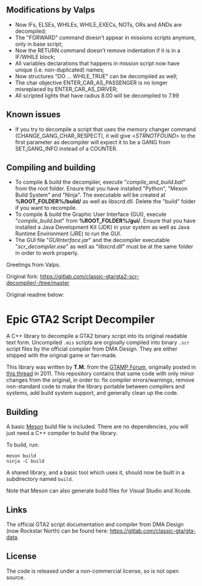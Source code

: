 ## Modifications by Valps

- Now IFs, ELSEs, WHILEs, WHILE_EXECs, NOTs, ORs and ANDs are decompiled;
- The "FORWARD" command doesn't appear in missions scripts anymore, only in base script;
- Now the RETURN command doesn't remove indentation if it is in a IF/WHILE block;
- All variables declarations that happens in mission script now have unique (i.e. non-duplicated) names;
- Now structures "DO ... WHILE_TRUE" can be decompiled as well;
- The char objective ENTER_CAR_AS_PASSENGER is no longer misreplaced by ENTER_CAR_AS_DRIVER;
- All scripted lights that have radius 8.00 will be decompiled to 7.99

## Known issues

- If you try to decompile a script that uses the memory changer command (CHANGE_GANG_CHAR_RESPECT), it will give \<*STRNOTFOUND*\> to the first parameter as decompiler will expect it to be a GANG from SET_GANG_INFO instead of a COUNTER.

## Compiling and building

- To compile & build the decompiler, execute "*compile_and_build.bat*" from the root folder. Ensure that you have installed "Python", "Meson Build System" and "Ninja". The executable will be created at **%ROOT_FOLDER%/build/** as well as libscrd.dll. Delete the "build" folder if you want to recompile.
- To compile & build the Graphic User Interface (GUI), execute "*compile_build.bat*" from **%ROOT_FOLDER%/gui/**. Ensure that you have installed a Java Development Kit (JDK) in your system as well as Java Runtime Environment (JRE) to run the GUI.
- The GUI file "*GUIInterface.jar*" and the decompiler executable "*scr_decompiler.exe*" as well as "*libscrd.dll*" must be at the same folder in order to work properly.

Greetings from Valps.

Original fork: https://gitlab.com/classic-gta/gta2-scr-decompiler/-/tree/master

Original readme below:

# Epic GTA2 Script Decompiler

A C++ library to decompile a GTA2 binary script into its original readable
text form. Uncompiled `.mis` scripts are orginally compiled into binary `.scr`
script files by the official compiler from DMA Design. They are either shipped
with the original game or fan-made.

This library was written by **T.M.** from the [GTAMP Forum](https://gtamp.com/forum),
originally posted in [this thread](https://gtamp.com/forum/viewtopic.php?t=447)
in 2011. This repository contains that same code with only minor changes from
the original, in order to: fix compiler errors/warnings, remove non-standard
code to make the library portable between compilers and systems, add build
system support, and generally clean up the code.

## Building

A basic [Meson](https://mesonbuild.com) build file is included. There are no
dependencies, you will just need a C++ compiler to build the library.

To build, run:

    meson build
    ninja -C build

A shared library, and a basic tool which uses it, should now be built in a
subdirectory named `build`.

Note that Meson can also generate build files for Visual Studio and Xcode.

## Links

The official GTA2 script documentation and compiler from DMA Design (now
Rockstar North) can be found here: <https://gitlab.com/classic-gta/gta-data>.

## License

The code is released under a non-commercial license, so is not open source.

